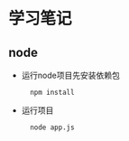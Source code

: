 # 学习笔记
## node
  + 运行node项目先安装依赖包
    ```shell
      npm install
    ```
  + 运行项目
    ```shell
      node app.js
    ```
